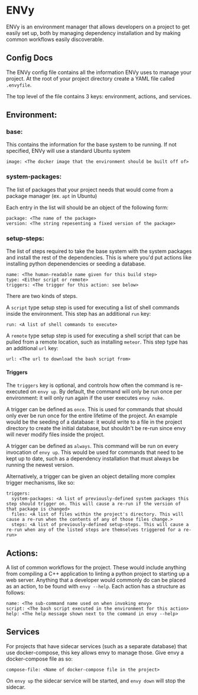 ENVy
====

ENVy is an environment manager that allows developers on a project to get easily set up, both by managing dependency installation and by making common workflows easily discoverable.

## Config Docs
The ENVy config file contains all the information ENVy uses to manage your project. At the root of your project directory create a YAML file called `.envyfile`.

The top level of the file contains 3 keys: environment, actions, and services.

## Environment:
### base:
This contains the information for the base system to be running. If not specified, ENVy will use a standard Ubuntu system

    image: <The docker image that the environment should be built off of>

### system-packages:
The list of packages that your project needs that would come from a package manager (ex. `apt` in Ubuntu)

Each entry in the list will should be an object of the following form:

    package: <The name of the package>
    version: <The string repesenting a fixed version of the package>

### setup-steps:
The list of steps required to take the base system with the system packages and install the rest of the dependencies. This is where you'd put actions like installing python depenendencies or seeding a database.

    name: <The human-readable name given for this build step>
    type: <Either script or remote>
    triggers: <The trigger for this action: see below>

There are two kinds of steps.

A `script` type setup step is used for executing a list of shell commands inside the environment. This step has an additional `run` key:

    run: <A list of shell commands to execute>

A `remote` type setup step is used for executing a shell script that can be pulled from a remote location, such as installing `meteor`. This step type has an additional `url` key:

    url: <The url to download the bash script from>

#### Triggers
The `triggers` key is optional, and controls how often the command is re-executed on `envy up`. By default, the command will only be run once per environment: it will only run again if the user executes `envy nuke`.

A trigger can be defined as `once`. This is used for commands that should only ever be run once for the entire lifetime of the project. An example would be the seeding of a database: it would write to a file in the project directory to create the initial database, but shouldn't be re-run since envy will never modify files inside the project.

A trigger can be defined as `always`. This command will be run on every invocation of `envy up`. This would be used for commands that need to be kept up to date, such as a dependency installation that must always be running the newest version.

Alternatively, a trigger can be given an object detailing more complex trigger mechanisms, like so:

    triggers:
      system-packages: <A list of previously-defined system packages this step should trigger on. This will cause a re-run if the version of that package is changed>
      files: <A list of files within the project's directory. This will cause a re-run when the contents of any of those files change.>
      steps: <A list of previously-defined setup-steps. This will cause a re-run when any of the listed steps are themselves triggered for a re-run>

## Actions:
A list of common workflows for the project. These would include anything from compiling a C++ application to linting a python project to starting up a web server. Anything that a developer would commonly do can be placed as an action, to be found with `envy --help`. Each action has a structure as follows:

    name: <The sub-command name used on when invoking envy>
    script: <The bash script executed in the environment for this action>
    help: <The help message shown next to the command in envy --help>

## Services
For projects that have sidecar services (such as a separate database) that use docker-compose, this key allows envy to manage those. Give envy a docker-compose file as so:

    compose-file: <Name of docker-compose file in the project>

On `envy up` the sidecar service will be started, and `envy down` will stop the sidecar.
